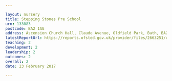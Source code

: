 ```yaml
---

layout: nursery
title: Stepping Stones Pre School
urn: 133083
postcode: BA2 1AG
address: Ascension Church Hall, Claude Avenue, Oldfield Park, Bath, BA2 1AG
latestReportUrl: https://reports.ofsted.gov.uk/provider/files/2663251/urn/133083.pdf
teaching: 2
development: 2
leadership: 2
outcomes: 2
overall: 2
date: 23 February 2017

---
```

